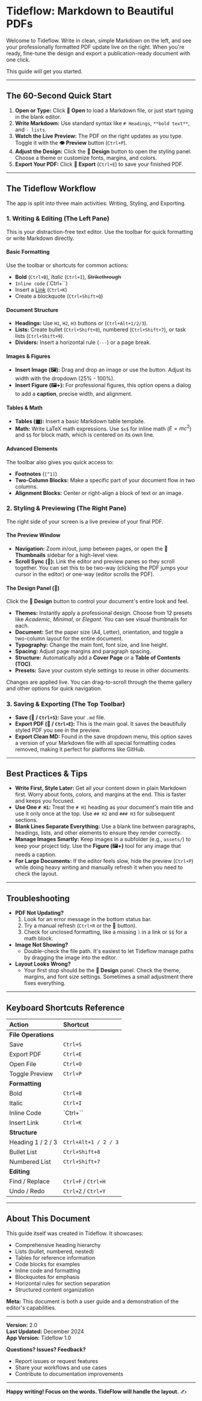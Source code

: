 <!--
  Comprehensive user guide for Tideflow Markdown-to-PDF Editor
  Updated: October 2025
-->

# Tideflow: Markdown to Beautiful PDFs

Welcome to Tideflow. Write in clean, simple Markdown on the left, and see your professionally formatted PDF update live on the right. When you're ready, fine-tune the design and export a publication-ready document with one click.

This guide will get you started.

---

## The 60-Second Quick Start

1.  **Open or Type:** Click **📂 Open** to load a Markdown file, or just start typing in the blank editor.
2.  **Write Markdown:** Use standard syntax like `# Headings`, `**bold text**`, and `- lists`.
3.  **Watch the Live Preview:** The PDF on the right updates as you type. Toggle it with the **👁️ Preview** button (`Ctrl+P`).
4.  **Adjust the Design:** Click the **🎨 Design** button to open the styling panel. Choose a theme or customize fonts, margins, and colors.
5.  **Export Your PDF:** Click **📄 Export** (`Ctrl+E`) to save your finished PDF.

---

## The Tideflow Workflow

The app is split into three main activities: Writing, Styling, and Exporting.

### 1. Writing & Editing (The Left Pane)

This is your distraction-free text editor. Use the toolbar for quick formatting or write Markdown directly.

#### **Basic Formatting**

Use the toolbar or shortcuts for common actions:
- **Bold** (`Ctrl+B`), *Italic* (`Ctrl+I`), ~~Strikethrough~~
- `Inline code` (`Ctrl+\``)
- Insert a [Link](https://example.com) (`Ctrl+K`)
- Create a blockquote (`Ctrl+Shift+Q`)

#### **Document Structure**

- **Headings:** Use `H1`, `H2`, `H3` buttons or (`Ctrl+Alt+1/2/3`).
- **Lists:** Create bullet (`Ctrl+Shift+8`), numbered (`Ctrl+Shift+7`), or task lists (`Ctrl+Shift+9`).
- **Dividers:** Insert a horizontal rule (`---`) or a page break.

#### **Images & Figures**

- **Insert Image (🖼️):** Drag and drop an image or use the button. Adjust its width with the dropdown (25% - 100%).
- **Insert Figure (🖼️+):** For professional figures, this option opens a dialog to add a **caption**, precise width, and alignment.

#### **Tables & Math**

- **Tables (▦):** Insert a basic Markdown table template.
- **Math:** Write LaTeX math expressions. Use `$x$` for inline math ($E=mc^2$) and `$$` for block math, which is centered on its own line.

#### **Advanced Elements**

The toolbar also gives you quick access to:
- **Footnotes** (`[^1]`)
- **Two-Column Blocks:** Make a specific part of your document flow in two columns.
- **Alignment Blocks:** Center or right-align a block of text or an image.

### 2. Styling & Previewing (The Right Pane)

The right side of your screen is a live preview of your final PDF.

#### **The Preview Window**

- **Navigation:** Zoom in/out, jump between pages, or open the **📑 Thumbnails** sidebar for a high-level view.
- **Scroll Sync (🔗):** Link the editor and preview panes so they scroll together. You can set this to be two-way (clicking the PDF jumps your cursor in the editor) or one-way (editor scrolls the PDF).

#### **The Design Panel (🎨)**

Click the **🎨 Design** button to control your document's entire look and feel.

- **Themes:** Instantly apply a professional design. Choose from 12 presets like *Academic*, *Minimal*, or *Elegant*. You can see visual thumbnails for each.
- **Document:** Set the paper size (A4, Letter), orientation, and toggle a two-column layout for the entire document.
- **Typography:** Change the main font, font size, and line height.
- **Spacing:** Adjust page margins and paragraph spacing.
- **Structure:** Automatically add a **Cover Page** or a **Table of Contents (TOC)**.
- **Presets:** Save your custom style settings to reuse in other documents.

Changes are applied live. You can drag-to-scroll through the theme gallery and other options for quick navigation.

### 3. Saving & Exporting (The Top Toolbar)

- **Save (💾 / `Ctrl+S`):** Save your `.md` file.
- **Export PDF (📄 / `Ctrl+E`):** This is the main goal. It saves the beautifully styled PDF you see in the preview.
- **Export Clean MD:** Found in the save dropdown menu, this option saves a version of your Markdown file with all special formatting codes removed, making it perfect for platforms like GitHub.

---

## Best Practices & Tips

- **Write First, Style Later:** Get all your content down in plain Markdown first. Worry about fonts, colors, and margins at the end. This is faster and keeps you focused.
- **Use One `# H1`:** Treat the `# H1` heading as your document's main title and use it only once at the top. Use `## H2` and `### H3` for subsequent sections.
- **Blank Lines Separate Everything:** Use a blank line between paragraphs, headings, lists, and other elements to ensure they render correctly.
- **Manage Images Smartly:** Keep images in a subfolder (e.g., `assets/`) to keep your project tidy. Use the **Figure (🖼️+)** tool for any image that needs a caption.
- **For Large Documents:** If the editor feels slow, hide the preview (`Ctrl+P`) while doing heavy writing and manually refresh it when you need to check the layout.

---

## Troubleshooting

- **PDF Not Updating?**
    1.  Look for an error message in the bottom status bar.
    2.  Try a manual refresh (`Ctrl+R` or the **🔄** button).
    3.  Check for unclosed formatting, like a missing `)` in a link or `$$` for a math block.
- **Image Not Showing?**
    - Double-check the file path. It's easiest to let Tideflow manage paths by dragging the image into the editor.
- **Layout Looks Wrong?**
    - Your first stop should be the **🎨 Design** panel. Check the theme, margins, and font size settings. Sometimes a small adjustment there fixes everything.

---

## Keyboard Shortcuts Reference

| Action | Shortcut |
| :--- | :--- |
| **File Operations** | |
| Save | `Ctrl+S` |
| Export PDF | `Ctrl+E` |
| Open File | `Ctrl+O` |
| Toggle Preview | `Ctrl+P` |
| **Formatting** | |
| Bold | `Ctrl+B` |
| Italic | `Ctrl+I` |
| Inline Code | `Ctrl+\`` |
| Insert Link | `Ctrl+K` |
| **Structure** | |
| Heading 1 / 2 / 3 | `Ctrl+Alt+1 / 2 / 3` |
| Bullet List | `Ctrl+Shift+8` |
| Numbered List | `Ctrl+Shift+7` |
| **Editing** | |
| Find / Replace | `Ctrl+F` / `Ctrl+H` |
| Undo / Redo | `Ctrl+Z` / `Ctrl+Y` |

---

## About This Document

This guide itself was created in Tideflow. It showcases:
- Comprehensive heading hierarchy
- Lists (bullet, numbered, nested)
- Tables for reference information
- Code blocks for examples
- Inline code and formatting
- Blockquotes for emphasis
- Horizontal rules for section separation
- Structured content organization

**Meta:** This document is both a user guide and a demonstration of the editor's capabilities.

---

**Version:** 2.0  
**Last Updated:** December 2024  
**App Version:** Tideflow 1.0

**Questions? Issues? Feedback?**
- Report issues or request features
- Share your workflows and use cases
- Contribute to documentation improvements

---

**Happy writing! Focus on the words. TideFlow will handle the layout.** ✍️
